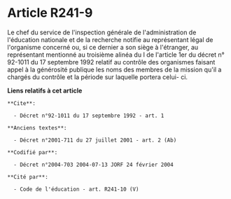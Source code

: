 # Article R241-9

Le chef du service de l'inspection générale de l'administration de l'éducation nationale et de la recherche notifie au
représentant légal de l'organisme concerné ou, si ce dernier a son siège à l'étranger, au représentant mentionné au troisième
alinéa du I de l'article 1er du décret n° 92-1011 du 17 septembre 1992 relatif au contrôle des organismes faisant appel à la
générosité publique les noms des membres de la mission qu'il a chargés du contrôle et la période sur laquelle portera celui-
ci.

**Liens relatifs à cet article**

	**Cite**:

	  - Décret n°92-1011 du 17 septembre 1992 - art. 1

	**Anciens textes**:

	  - Décret n°2001-711 du 27 juillet 2001 - art. 2 (Ab)

	**Codifié par**:

	  - Décret n°2004-703 2004-07-13 JORF 24 février 2004

	**Cité par**:

	  - Code de l'éducation - art. R241-10 (V)
